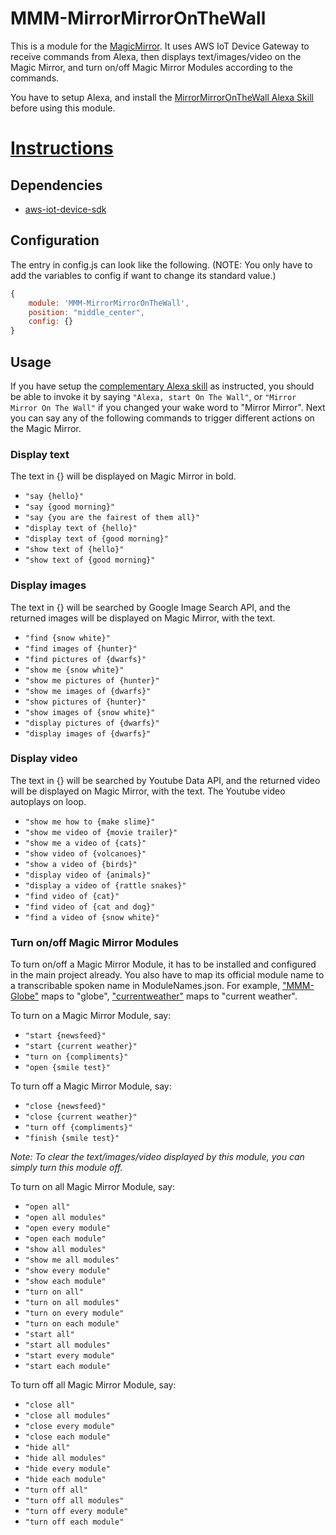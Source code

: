 # MMM-MirrorMirrorOnTheWall

This is a module for the [MagicMirror](https://github.com/MichMich/MagicMirror). It uses AWS IoT Device Gateway to receive commands from Alexa, then displays text/images/video on the Magic Mirror, and turn on/off Magic Mirror Modules according to the commands.

You have to setup Alexa, and install the [MirrorMirrorOnTheWall Alexa Skill](https://github.com/joanaz/MirrorMirrorOnTheWallSkill) before using this module. 

# [Instructions](https://joanaz.github.io/MirrorMirrorOnTheWallSkill/)


## Dependencies

- [aws-iot-device-sdk](https://aws.amazon.com/iot/sdk/)


## Configuration

The entry in config.js can look like the following. (NOTE: You only have to add the variables to config if want to change its standard value.)

```Javascript
{
    module: 'MMM-MirrorMirrorOnTheWall',
    position: "middle_center",
    config: {}
}
```


## Usage

If you have setup the [complementary Alexa skill](https://github.com/joanaz/MirrorMirrorOnTheWallSkill) as instructed, you should be able to invoke it by saying `"Alexa, start On The Wall"`, or `"Mirror Mirror On The Wall"` if you changed your wake word to "Mirror Mirror". Next you can say any of the following commands to trigger different actions on the Magic Mirror.

### Display text

The text in {} will be displayed on Magic Mirror in bold.

- `"say {hello}"`
- `"say {good morning}"`
- `"say {you are the fairest of them all}"`
- `"display text of {hello}"`
- `"display text of {good morning}"`
- `"show text of {hello}"`
- `"show text of {good morning}"`

### Display images

The text in {} will be searched by Google Image Search API, and the returned images will be displayed on Magic Mirror, with the text.

- `"find {snow white}"`
- `"find images of {hunter}"`
- `"find pictures of {dwarfs}"`
- `"show me {snow white}"`
- `"show me pictures of {hunter}"`
- `"show me images of {dwarfs}"`
- `"show pictures of {hunter}"`
- `"show images of {snow white}"`
- `"display pictures of {dwarfs}"`
- `"display images of {dwarfs}"`

### Display video

The text in {} will be searched by Youtube Data API, and the returned video will be displayed on Magic Mirror, with the text. The Youtube video autoplays on loop.

- `"show me how to {make slime}"`
- `"show me video of {movie trailer}"`
- `"show me a video of {cats}"`
- `"show video of {volcanoes}"`
- `"show a video of {birds}"`
- `"display video of {animals}"`
- `"display a video of {rattle snakes}"`
- `"find video of {cat}"`
- `"find video of {cat and dog}"`
- `"find a video of {snow white}"`

### Turn on/off Magic Mirror Modules

To turn on/off a Magic Mirror Module, it has to be installed and configured in the main project already. You also have to map its official module name to a transcribable spoken name in ModuleNames.json. For example, ["MMM-Globe"](https://github.com/LukeSkywalker92/MMM-Globe) maps to "globe", ["currentweather"](https://github.com/MichMich/MagicMirror/tree/master/modules/default/currentweather) maps to "current weather".

To turn on a Magic Mirror Module, say:
- `"start {newsfeed}"`
- `"start {current weather}"`
- `"turn on {compliments}"`
- `"open {smile test}"`

To turn off a Magic Mirror Module, say:
- `"close {newsfeed}"`
- `"close {current weather}"`
- `"turn off {compliments}"`
- `"finish {smile test}"`

*Note: To clear the text/images/video displayed by this module, you can simply turn this module off.*

To turn on all Magic Mirror Module, say:
- `"open all"`
- `"open all modules"`
- `"open every module"`
- `"open each module"`
- `"show all modules"`
- `"show me all modules"`
- `"show every module"`
- `"show each module"`
- `"turn on all"`
- `"turn on all modules"`
- `"turn on every module"`
- `"turn on each module"`
- `"start all"`
- `"start all modules"`
- `"start every module"`
- `"start each module"`

To turn off all Magic Mirror Module, say:
- `"close all"`
- `"close all modules"`
- `"close every module"`
- `"close each module"`
- `"hide all"`
- `"hide all modules"`
- `"hide every module"`
- `"hide each module"`
- `"turn off all"`
- `"turn off all modules"`
- `"turn off every module"`
- `"turn off each module"`

